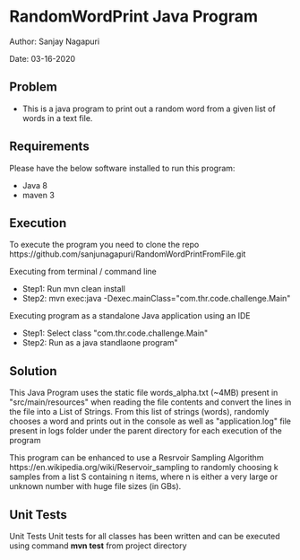 <h1>RandomWordPrint Java Program</h1>
<p>Author: Sanjay Nagapuri</p>
<p>Date: 03-16-2020</p>


<h2>Problem</h2>
<ul>
  <li>This is a java program to print out a random word from a given list of words in a text file.</li>
</ul>


<h2>Requirements</h2>
<p>Please have the below software installed to run this program:</p>
<ul>
  <li>Java 8</li>
  <li>maven 3</li>
</ul>


<h2>Execution</h2>
<p>To execute the program you need to clone the repo https://github.com/sanjunagapuri/RandomWordPrintFromFile.git</p>
<p>Executing from terminal / command line</p>
<ul>
  <li>Step1: Run mvn clean install</li>
  <li>Step2: mvn exec:java -Dexec.mainClass="com.thr.code.challenge.Main"</li>
</ul>
<p>Executing program as a standalone Java application using an IDE</p>
<ul>
  <li>Step1: Select class "com.thr.code.challenge.Main" </li>
  <li>Step2: Run as a java standlaone program"</li>
</ul>

<h2>Solution</h2>
<p>This Java Program uses the static file words_alpha.txt (~4MB) present in "src/main/resources" when reading the file contents and convert the lines in the file into a List of Strings. From this list of strings (words), randomly chooses a word and prints out in the console as well as "application.log" file present in logs folder under the parent directory for each execution of the program</p>
<p>This program can be enhanced to use a Resrvoir Sampling Algorithm https://en.wikipedia.org/wiki/Reservoir_sampling to randomly choosing k samples from a list S containing n items, where n is either a very large or unknown number with huge file sizes (in GBs).</p>


<h2>Unit Tests</h2>
<p>Unit Tests Unit tests for all classes has been written and can be executed using command <strong>mvn test</strong> from project directory</p>

